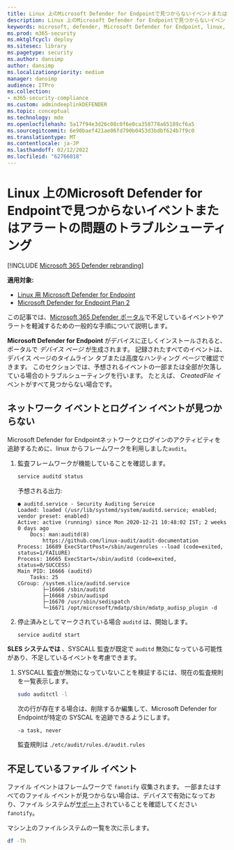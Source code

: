 ```yaml
---
title: Linux 上のMicrosoft Defender for Endpointで見つからないイベントまたはアラートの問題のトラブルシューティング
description: Linux 上のMicrosoft Defender for Endpointで見つからないイベントまたはアラートの問題のトラブルシューティングを行います。
keywords: microsoft, defender, Microsoft Defender for Endpoint, linux, イベント
ms.prod: m365-security
ms.mktglfcycl: deploy
ms.sitesec: library
ms.pagetype: security
ms.author: dansimp
author: dansimp
ms.localizationpriority: medium
manager: dansimp
audience: ITPro
ms.collection:
- m365-security-compliance
ms.custom: admindeeplinkDEFENDER
ms.topic: conceptual
ms.technology: mde
ms.openlocfilehash: 5a17f94e3d26c08c0f6e0ca358778a65189cf6a5
ms.sourcegitcommit: 6e90baef421ae06fd790b0453d3bdbf624b7f9c0
ms.translationtype: MT
ms.contentlocale: ja-JP
ms.lasthandoff: 02/12/2022
ms.locfileid: "62766018"
---
```

# <a name="troubleshoot-missing-events-or-alerts-issues-for-microsoft-defender-for-endpoint-on-linux"></a>Linux 上のMicrosoft Defender for Endpointで見つからないイベントまたはアラートの問題のトラブルシューティング

[!INCLUDE [Microsoft 365 Defender rebranding](../../includes/microsoft-defender.md)]

**適用対象:**

- [Linux 用 Microsoft Defender for Endpoint](microsoft-defender-endpoint-linux.md)
- [Microsoft Defender for Endpoint Plan 2](https://go.microsoft.com/fwlink/p/?linkid=2154037)

この記事では、<a href="https://go.microsoft.com/fwlink/p/?linkid=2077139" target="_blank">Microsoft 365 Defender ポータル</a>で不足しているイベントやアラートを軽減するための一般的な手順について説明します。

**Microsoft Defender for Endpoint** がデバイスに正しくインストールされると、ポータルで _デバイス ページ_ が生成されます。 記録されたすべてのイベントは、デバイス ページのタイムライン タブまたは高度なハンティング ページで確認できます。 このセクションでは、予想されるイベントの一部または全部が欠落している場合のトラブルシューティングを行います。
たとえば、 _CreatedFile_ イベントがすべて見つからない場合です。

## <a name="missing-network-and-login-events"></a>ネットワーク イベントとログイン イベントが見つからない

Microsoft Defender for Endpointネットワークとログインのアクティビティを追跡するために、linux からフレームワークを利用しました`audit`。

1. 監査フレームワークが機能していることを確認します。

    ```bash
    service auditd status
    ```

    予想される出力:

    ```output
    ● auditd.service - Security Auditing Service
    Loaded: loaded (/usr/lib/systemd/system/auditd.service; enabled; vendor preset: enabled)
    Active: active (running) since Mon 2020-12-21 10:48:02 IST; 2 weeks 0 days ago
        Docs: man:auditd(8)
            https://github.com/linux-audit/audit-documentation
    Process: 16689 ExecStartPost=/sbin/augenrules --load (code=exited, status=1/FAILURE)
    Process: 16665 ExecStart=/sbin/auditd (code=exited, status=0/SUCCESS)
    Main PID: 16666 (auditd)
        Tasks: 25
    CGroup: /system.slice/auditd.service
            ├─16666 /sbin/auditd
            ├─16668 /sbin/audispd
            ├─16670 /usr/sbin/sedispatch
            └─16671 /opt/microsoft/mdatp/sbin/mdatp_audisp_plugin -d
    ```

2. 停止済みとしてマークされている場合 `auditd` は、開始します。

    ```bash
    service auditd start
    ```

**SLES システムでは** 、SYSCALL 監査が既定で `auditd` 無効になっている可能性があり、不足しているイベントを考慮できます。

1. SYSCALL 監査が無効になっていないことを検証するには、現在の監査規則を一覧表示します。

    ```bash
    sudo auditctl -l
    ```

    次の行が存在する場合は、削除するか編集して、Microsoft Defender for Endpointが特定の SYSCAL を追跡できるようにします。

    ```output
    -a task, never
    ```

    監査規則は .`/etc/audit/rules.d/audit.rules`

## <a name="missing-file-events"></a>不足しているファイル イベント

ファイル イベントはフレームワークで `fanotify` 収集されます。 一部またはすべてのファイル イベントが見つからない場合は、デバイスで有効になっており、ファイル システムが[サポート](microsoft-defender-endpoint-linux.md#system-requirements)されていることを確認してください`fanotify`。

マシン上のファイルシステムの一覧を次に示します。

```bash
df -Th
```
